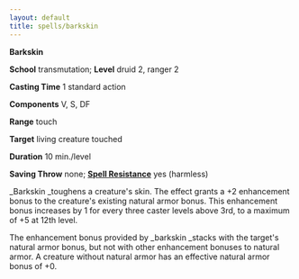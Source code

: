 ```yaml
---
layout: default
title: spells/barkskin
---
```

 **Barkskin**

**School** transmutation; **Level** druid 2, ranger 2

**Casting Time** 1 standard action

**Components** V, S, DF

**Range** touch

**Target** living creature touched

**Duration** 10 min./level

**Saving Throw** none; **[Spell Resistance](../glossary#_spell-resistance)** yes (harmless)

_Barkskin _toughens a creature's skin. The effect grants a +2 enhancement bonus to the creature's existing natural armor bonus. This enhancement bonus increases by 1 for every three caster levels above 3rd, to a maximum of +5 at 12th level.

The enhancement bonus provided by _barkskin _stacks with the target's natural armor bonus, but not with other enhancement bonuses to natural armor. A creature without natural armor has an effective natural armor bonus of +0.

